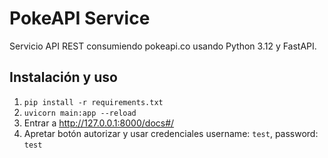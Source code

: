 # PokeAPI Service

Servicio API REST consumiendo pokeapi.co usando Python 3.12 y FastAPI.

## Instalación y uso

1. `pip install -r requirements.txt`
2. `uvicorn main:app --reload`
3. Entrar a http://127.0.0.1:8000/docs#/
4. Apretar botón autorizar y usar credenciales username: `test`, password: `test`
